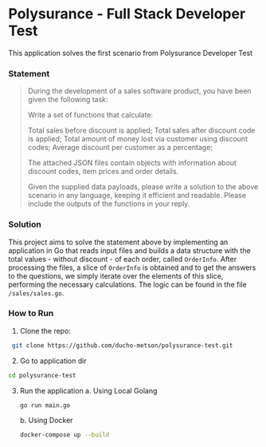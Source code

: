 # Polysurance - Full Stack Developer Test

This application solves the first scenario from Polysurance Developer Test

### Statement 

> During the development of a sales software product, you have been given the following task:
>
>
>
>Write a set of functions that calculate:
>
>Total sales before discount is applied;
>Total sales after discount code is applied;
>Total amount of money lost via customer using discount codes;
>Average discount per customer as a percentage;
> 
>
>The attached JSON files contain objects with information about discount codes, item prices and order details.
>
>
>
>Given the supplied data payloads, please write a solution to the above scenario in any language, keeping it  efficient and readable. Please include the outputs of the functions in your reply.

### Solution

This project aims to solve the statement above by implementing an application in Go that reads input files and builds a data structure with the total values - without discount - of each order, called `OrderInfo`. After processing the files, a slice of `OrderInfo` is obtained and to get the answers to the questions, we simply iterate over the elements of this slice, performing the necessary calculations. The logic can be found in the file `/sales/sales.go`.

### How to Run
1. Clone the repo:
```bash
 git clone https://github.com/ducho-metson/polysurance-test.git
```
2. Go to application dir
```bash
cd polysurance-test
```

3. Run the application
    a. Using Local Golang 
    ```bash
    go run main.go
    ```
    b. Using Docker
    ```bash
    docker-compose up --build
    ```

